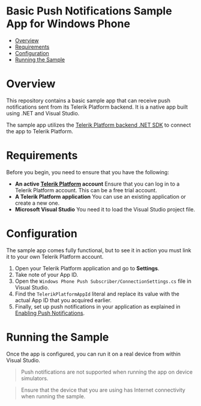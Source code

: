 # Basic Push Notifications Sample App for Windows Phone


<a id="top"></a>
* [Overview](#overview)
* [Requirements](#requirements)
* [Configuration](#configuration)
* [Running the Sample](#running-the-sample)

# Overview

This repository contains a basic sample app that can receive push notifications sent from its Telerik Platform backend. It is a native app built using .NET and Visual Studio.

The sample app utilizes the [Telerik Platform backend .NET SDK](http://docs.telerik.com/platform/backend-services/dotnet/getting-started-dotnet-sdk) to connect the app to Telerik Platform.

# Requirements

Before you begin, you need to ensure that you have the following:

- **An active [Telerik Platform](https://platform.telerik.com) account**
Ensure that you can log in to a Telerik Platform account. This can be a free trial account.
- **A Telerik Platform application** You can use an existing application or create a new one. 
- **Microsoft Visual Studio** You need it to load the Visual Studio project file.

# Configuration

The sample app comes fully functional, but to see it in action you must link it to your own Telerik Platform account.

1. Open your Telerik Platform application and go to **Settings**.
2. Take note of your App ID.
3. Open the `Windows Phone Push Subscriber/ConnectionSettings.cs` file in Visual Studio.
4. Find the `TelerikPlatformAppId` literal and replace its value with the actual App ID that you acquired earlier.
5. Finally, set up push notifications in your application as explained in [Enabling Push Notifications](http://docs.telerik.com/platform/backend-services/dotnet/push-notifications/push-enabling).

# Running the Sample

Once the app is configured, you can run it on a real device from within Visual Studio.

> Push notifications are not supported when running the app on device simulators.

> Ensure that the device that you are using has Internet connectivity when running the sample.


